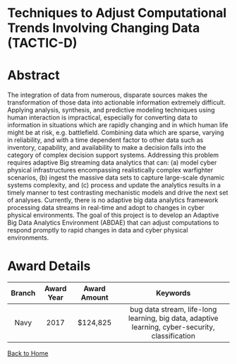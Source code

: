 
Techniques to Adjust Computational Trends Involving Changing Data (TACTIC-D)
============================================================================

# Abstract


The integration of data from numerous, disparate sources makes the transformation of those data into actionable information extremely difficult. Applying analysis, synthesis, and predictive modeling techniques using human interaction is impractical, especially for converting data to information in situations which are rapidly changing and in which human life might be at risk, e.g. battlefield. Combining data which are sparse, varying in reliability, and with a time dependent factor to other data such as inventory, capability, and availability to make a decision falls into the category of complex decision support systems. Addressing this problem requires adaptive Big streaming data analytics that can: (a) model cyber physical infrastructures encompassing realistically complex warfighter scenarios, (b) ingest the massive data sets to capture large-scale dynamic systems complexity, and (c) process and update the analytics results in a timely manner to test contrasting mechanistic models and drive the next set of analyses. Currently, there is no adaptive big data analytics framework processing data streams in real-time and adopt to changes in cyber physical environments. The goal of this project is to develop an Adaptive Big Data Analytics Environment (ABDAE) that can adjust computations to respond promptly to rapid changes in data and cyber physical environments.  

# Award Details

|Branch|Award Year|Award Amount|Keywords|
| :---: | :---: | :---: | :---: |
|Navy|2017|$124,825|bug data stream, life-long learning, big data, adaptive learning, cyber-security, classification|
  
  


[Back to Home](https://github.com/chrischow/dod_sbir_awards/Reports/JH/#1963)